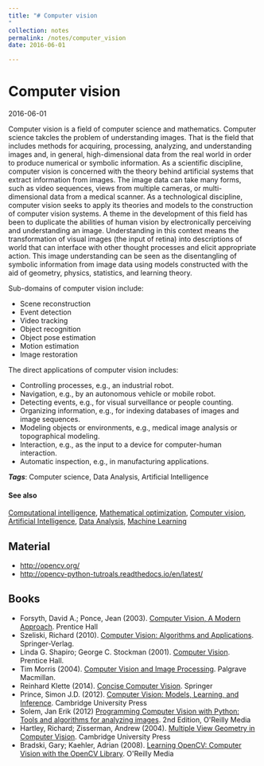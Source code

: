 ```yaml
---
title: "# Computer vision
"
collection: notes
permalink: /notes/computer_vision
date: 2016-06-01

---
```


# Computer vision

2016-06-01

Computer vision is a field of computer science and mathematics. Computer science takcles the problem of understanding images. That is the field that includes methods for acquiring, processing, analyzing, and understanding images and, in general, high-dimensional data from the real world in order to produce numerical or symbolic information. 
As a scientific discipline, computer vision is concerned with the theory behind artificial systems that extract information from images. The image data can take many forms, such as video sequences, views from multiple cameras, or multi-dimensional data from a medical scanner. As a technological discipline, computer vision seeks to apply its theories and models to the construction of computer vision systems.
A theme in the development of this field has been to duplicate the abilities of human vision by electronically perceiving and understanding an image.
Understanding in this context means the transformation of visual images (the input of retina) into descriptions of world that can interface with other thought processes and elicit appropriate action. This image understanding can be seen as the disentangling of symbolic information from image data using models constructed with the aid of geometry, physics, statistics, and learning theory.

Sub-domains of computer vision include:

* Scene reconstruction
* Event detection
* Video tracking
* Object recognition
* Object pose estimation
* Motion estimation
* Image restoration

The direct applications of computer vision includes:
* Controlling processes, e.g., an industrial robot.
* Navigation, e.g., by an autonomous vehicle or mobile robot.
* Detecting events, e.g., for visual surveillance or people counting.
* Organizing information, e.g., for indexing databases of images and image sequences.
* Modeling objects or environments, e.g., medical image analysis or topographical modeling.
* Interaction, e.g., as the input to a device for computer-human interaction.
* Automatic inspection, e.g., in manufacturing applications.

***Tags***: Computer science, Data Analysis, Artificial Intelligence

#### See also
[Computational intelligence](/notes/computational_intelligence), [Mathematical optimization](/notes/mathematical_optimization), [Computer vision](/notes/computer_vision), [Artificial Intelligence](/notes/artificial_intelligence), [Data Analysis](/notes/data_analysis), [Machine Learning](/notes/machine_learning)

## Material
* http://opencv.org/
* http://opencv-python-tutroals.readthedocs.io/en/latest/


## Books
* Forsyth, David A.; Ponce, Jean  (2003). [Computer Vision, A Modern Approach](https://www.goodreads.com/book/show/148019.Computer_Vision). Prentice Hall
* Szeliski, Richard (2010). [Computer Vision: Algorithms and Applications](https://www.goodreads.com/book/show/9494221-computer-vision). Springer-Verlag.
* Linda G. Shapiro; George C. Stockman (2001). [Computer Vision](https://www.goodreads.com/book/show/276034.Computer_Vision). Prentice Hall.
* Tim Morris (2004). [Computer Vision and Image Processing](https://www.goodreads.com/book/show/2173132.Computer_Vision_And_Image_Processing). Palgrave Macmillan.
* Reinhard Klette (2014). [Concise Computer Vision](https://www.goodreads.com/book/show/19353509-concise-computer-vision). Springer
* Prince, Simon J.D. (2012). [Computer Vision: Models, Learning, and Inference](https://www.goodreads.com/book/show/15792261-computer-vision). Cambridge University Press
* Solem, Jan Erik (2012) [Programming Computer Vision with Python: Tools and algorithms for analyzing images](https://www.goodreads.com/book/show/13435765-programming-computer-vision-with-python). 2nd Edition, O'Reilly Media
* Hartley, Richard; Zisserman, Andrew  (2004). [Multiple View Geometry in Computer Vision](https://www.goodreads.com/book/show/89897.Multiple_View_Geometry_in_Computer_Vision). Cambridge University Press
* Bradski, Gary; Kaehler, Adrian (2008). [Learning OpenCV: Computer Vision with the OpenCV Library](https://www.goodreads.com/book/show/3101709-learning-opencv). O'Reilly Media


